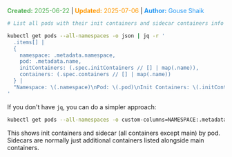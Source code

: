 <span style="color:#4caf50;"><b>Created:</b> 2025-06-22</span> | <span style="color:#ff9800;"><b>Updated:</b> 2025-07-06</span> | <span style="color:#2196f3;"><b>Author:</b> Gouse Shaik</span>

```bash
# List all pods with their init containers and sidecar containers info

kubectl get pods --all-namespaces -o json | jq -r '
  .items[] | 
  {
    namespace: .metadata.namespace,
    pod: .metadata.name,
    initContainers: (.spec.initContainers // [] | map(.name)),
    containers: (.spec.containers // [] | map(.name))
  } | 
  "Namespace: \(.namespace)\nPod: \(.pod)\nInit Containers: \(.initContainers | join(", "))\nContainers: \(.containers | join(", "))\n"
'
```

If you don't have `jq`, you can do a simpler approach:

```bash
kubectl get pods --all-namespaces -o custom-columns=NAMESPACE:.metadata.namespace,POD:.metadata.name,INIT_CONTAINERS:.spec.initContainers[*].name,CONTAINERS:.spec.containers[*].name
```

This shows init containers and sidecar (all containers except main) by pod. Sidecars are normally just additional containers listed alongside main containers.